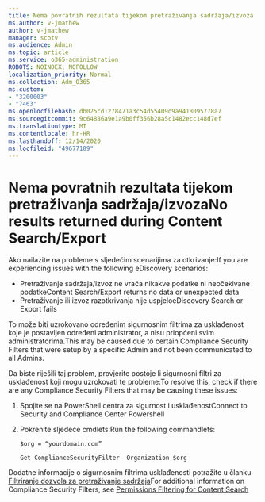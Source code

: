 ```yaml
---
title: Nema povratnih rezultata tijekom pretraživanja sadržaja/izvoza
ms.author: v-jmathew
author: v-jmathew
manager: scotv
ms.audience: Admin
ms.topic: article
ms.service: o365-administration
ROBOTS: NOINDEX, NOFOLLOW
localization_priority: Normal
ms.collection: Adm_O365
ms.custom:
- "3200003"
- "7463"
ms.openlocfilehash: db025cd1278471a3c54d55409d9a9418095778a7
ms.sourcegitcommit: 9c64886a9e1a9b0ff356b28a5c1482ecc148d7ef
ms.translationtype: MT
ms.contentlocale: hr-HR
ms.lasthandoff: 12/14/2020
ms.locfileid: "49677189"
---
```

# <a name="no-results-returned-during-content-searchexport"></a><span data-ttu-id="af9f5-102">Nema povratnih rezultata tijekom pretraživanja sadržaja/izvoza</span><span class="sxs-lookup"><span data-stu-id="af9f5-102">No results returned during Content Search/Export</span></span>

<span data-ttu-id="af9f5-103">Ako nailazite na probleme s sljedećim scenarijima za otkrivanje:</span><span class="sxs-lookup"><span data-stu-id="af9f5-103">If you are experiencing issues with the following eDiscovery scenarios:</span></span>

- <span data-ttu-id="af9f5-104">Pretraživanje sadržaja/izvoz ne vraća nikakve podatke ni neočekivane podatke</span><span class="sxs-lookup"><span data-stu-id="af9f5-104">Content Search/Export returns no data or unexpected data</span></span>
- <span data-ttu-id="af9f5-105">Pretraživanje ili izvoz razotkrivanja nije uspjelo</span><span class="sxs-lookup"><span data-stu-id="af9f5-105">eDiscovery Search or Export fails</span></span>

<span data-ttu-id="af9f5-106">To može biti uzrokovano određenim sigurnosnim filtrima za usklađenost koje je postavljen određeni administrator, a nisu priopćeni svim administratorima.</span><span class="sxs-lookup"><span data-stu-id="af9f5-106">This may be caused due to certain Compliance Security Filters that were setup by a specific Admin and not been communicated to all Admins.</span></span>

<span data-ttu-id="af9f5-107">Da biste riješili taj problem, provjerite postoje li sigurnosni filtri za usklađenost koji mogu uzrokovati te probleme:</span><span class="sxs-lookup"><span data-stu-id="af9f5-107">To resolve this, check if there are any Compliance Security Filters that may be causing these issues:</span></span>

1. <span data-ttu-id="af9f5-108">Spojite se na PowerShell centra za sigurnost i usklađenost</span><span class="sxs-lookup"><span data-stu-id="af9f5-108">Connect to Security and Compliance Center Powershell</span></span>
2. <span data-ttu-id="af9f5-109">Pokrenite sljedeće cmdlets:</span><span class="sxs-lookup"><span data-stu-id="af9f5-109">Run the following commandlets:</span></span>

    `$org = “yourdomain.com”`

    `Get-ComplianceSecurityFilter -Organization $org`

<span data-ttu-id="af9f5-110">Dodatne informacije o sigurnosnim filtrima usklađenosti potražite u članku [Filtriranje dozvola za pretraživanje sadržaja](https://docs.microsoft.com/microsoft-365/compliance/permissions-filtering-for-content-search)</span><span class="sxs-lookup"><span data-stu-id="af9f5-110">For additional information on Compliance Security Filters, see [Permissions Filtering for Content Search](https://docs.microsoft.com/microsoft-365/compliance/permissions-filtering-for-content-search)</span></span>
